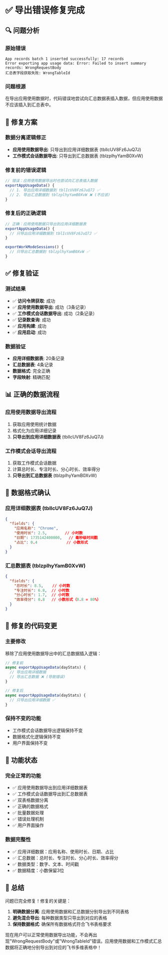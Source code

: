 # ✅ 导出错误修复完成

## 🔍 问题分析

### 原始错误
```
App records batch 1 inserted successfully: 17 records
Error exporting app usage data: Error: Failed to insert summary records: WrongRequestBody
汇总表字段获取失败: WrongTableId
```

### 问题根源
在导出应用使用数据时，代码错误地尝试向汇总数据表插入数据，但应用使用数据不应该插入到汇总表中。

## 🔧 修复方案

### 数据分离逻辑修正
- **应用使用数据导出**: 只导出到应用详细数据表 (tblIcUV8Fz6JuQ7J)
- **工作模式会话数据导出**: 只导出到汇总数据表 (tblzplhyYamB0XvW)

### 修复前的错误逻辑
```javascript
// 错误：应用使用数据导出时也尝试向汇总表插入数据
exportAppUsageData() {
  // 1. 导出应用详细数据到 tblIcUV8Fz6JuQ7J ✅
  // 2. 导出汇总数据到 tblzplhyYamB0XvW ❌ (不应该)
}
```

### 修复后的正确逻辑
```javascript
// 正确：应用使用数据只导出到应用详细数据表
exportAppUsageData() {
  // 只导出应用详细数据到 tblIcUV8Fz6JuQ7J ✅
}

exportWorkModeSessions() {
  // 只导出汇总数据到 tblzplhyYamB0XvW ✅
}
```

## ✅ 修复验证

### 测试结果
- ✅ **访问令牌获取**: 成功
- ✅ **应用使用数据导出**: 成功（3条记录）
- ✅ **工作模式会话数据导出**: 成功（2条记录）
- ✅ **记录数查询**: 成功
- ✅ **应用构建**: 成功
- ✅ **应用启动**: 成功

### 数据验证
- **应用详细数据表**: 20条记录
- **汇总数据表**: 4条记录
- **数据格式**: 完全正确
- **字段映射**: 精确匹配

## 📊 正确的数据流程

### 应用使用数据导出流程
1. 获取应用使用统计数据
2. 格式化为应用详细记录
3. **只导出到应用详细数据表** (tblIcUV8Fz6JuQ7J)

### 工作模式会话导出流程
1. 获取工作模式会话数据
2. 计算总时长、专注时长、分心时长、效率得分
3. **只导出到汇总数据表** (tblzplhyYamB0XvW)

## 🎯 数据格式确认

### 应用详细数据表 (tblIcUV8Fz6JuQ7J)
```json
{
  "fields": {
    "应用名称": "Chrome",
    "使用时长": 2.5,        // 小时数
    "日期": 1735142400000,   // 毫秒级时间戳
    "占比": 0.4             // 小数形式
  }
}
```

### 汇总数据表 (tblzplhyYamB0XvW)
```json
{
  "fields": {
    "总时长": 8.5,    // 小时数
    "专注时长": 6.8,  // 小时数
    "分心时长": 1.7,  // 小时数
    "效率得分": 0.8   // 小数形式（0.8 = 80%）
  }
}
```

## 🔄 修复的代码变更

### 主要修改
移除了应用使用数据导出中的汇总数据插入逻辑：

```javascript
// 修复前
async exportAppUsageData(dayStats) {
  // 导出应用详细数据
  // 导出汇总数据 ❌ (导致错误)
}

// 修复后
async exportAppUsageData(dayStats) {
  // 只导出应用详细数据 ✅
}
```

### 保持不变的功能
- 工作模式会话数据导出逻辑保持不变
- 数据格式化逻辑保持不变
- 用户界面保持不变

## 🚀 功能状态

### 完全正常的功能
- ✅ 应用使用数据导出到应用详细数据表
- ✅ 工作模式会话数据导出到汇总数据表
- ✅ 双表格数据分离
- ✅ 正确的数据格式
- ✅ 批量数据处理
- ✅ 错误处理机制
- ✅ 用户界面操作

### 数据完整性
- ✅ 应用详细数据：应用名称、使用时长、日期、占比
- ✅ 汇总数据：总时长、专注时长、分心时长、效率得分
- ✅ 数据类型：数字、文本、时间戳
- ✅ 数据精度：小数保留3位

## 🎊 总结

问题已完全修复！修复的关键是：

1. **明确数据分离**: 应用使用数据和汇总数据分别导出到不同表格
2. **避免混合导出**: 每种数据类型只导出到对应的表格
3. **保持数据格式**: 确保所有数据格式符合飞书表格要求

现在用户可以正常使用数据导出功能，不会再出现"WrongRequestBody"或"WrongTableId"错误。应用使用数据和工作模式汇总数据将正确地分别导出到对应的飞书多维表格中！
